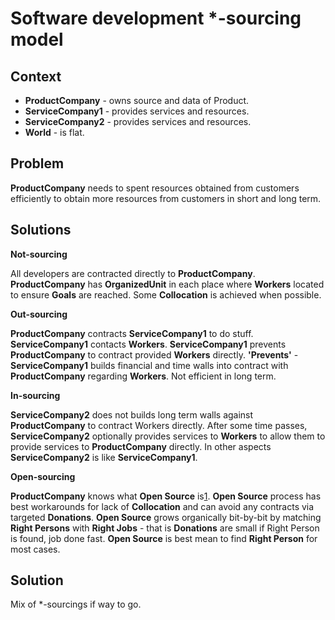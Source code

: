 Software development *-sourcing model
===

Context
---

- **ProductCompany** - owns source and data of Product.
- **ServiceCompany1** - provides services and resources.
- **ServiceCompany2** -  provides services and resources.
- **World** - is flat.

Problem
---

**ProductCompany** needs to spent resources obtained from customers efficiently to obtain more resources from customers in short and long term.

Solutions
---

**Not-sourcing**

All developers are contracted directly to **ProductCompany**. **ProductCompany** has **OrganizedUnit** in each place where **Workers** located to ensure **Goals** are reached. Some **Collocation** is achieved when possible.

**Out-sourcing**

**ProductCompany**  contracts **ServiceCompany1** to do stuff. **ServiceCompany1** contacts **Workers**. **ServiceCompany1** prevents **ProductCompany**  to contract provided **Workers** directly. **'Prevents'** -  **ServiceCompany1** builds financial and time walls into contract with **ProductCompany** regarding **Workers**. Not efficient in long term.

**In-sourcing**

**ServiceCompany2** does not builds long term walls against **ProductCompany**  to contract Workers directly. After some time passes, **ServiceCompany2** optionally provides services to **Workers** to allow them to provide services to **ProductCompany** directly. In other aspects **ServiceCompany2** is like **ServiceCompany1**.

**Open-sourcing**

**ProductCompany** knows what **Open Source** is[1]. **Open Source** process has best workarounds for lack of  **Collocation** and can avoid any contracts via targeted **Donations**. **Open Source** grows organically bit-by-bit by matching **Right Persons** with **Right Jobs** - that is  **Donations** are small if Right Person is found, job done fast. **Open Source** is best mean to find **Right Person** for most cases.

Solution
---

Mix of *-sourcings if way to go.


[1]: http://tom.preston-werner.com/2011/11/22/open-source-everything.html
